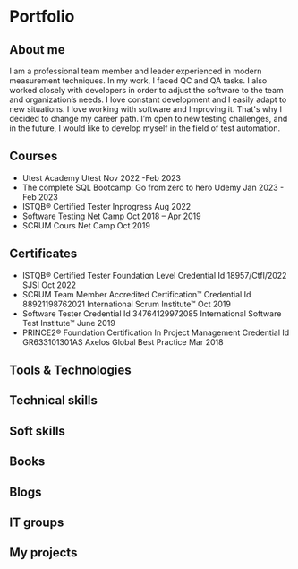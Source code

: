 # Portfolio
## About me

I am a professional team member and leader experienced in modern measurement techniques. In my work, I faced QC and QA tasks. I also worked closely with developers in order to adjust the software to the team and organization’s needs. I love constant development and I easily adapt to new situations. I love working with software and Improving it. That's why I decided to change my career path.  I’m open to new testing challenges, and in the future, I would like to develop myself in the field of test automation.

## Courses

* Utest Academy Utest Nov 2022 -Feb 2023
*	The complete SQL Bootcamp: Go from zero to hero Udemy Jan 2023 - Feb 2023
*	ISTQB® Certified Tester Inprogress Aug 2022
* Software Testing Net Camp Oct 2018 – Apr 2019
* SCRUM Cours Net Camp Oct 2019

## Certificates

* ISTQB® Certified Tester Foundation Level Credential Id 18957/Ctfl/2022 SJSI  Oct 2022
*	SCRUM Team Member Accredited Certification™ Credential Id 88921198762021 International Scrum Institute™ Oct 2019
*	Software Tester Credential Id 34764129972085 International Software Test Institute™ June 2019
*	PRINCE2® Foundation Certification In Project Management Credential Id GR633101301AS Axelos Global Best Practice Mar 2018

## Tools & Technologies
## Technical skills
## Soft skills
## Books
## Blogs
## IT groups 
## My projects
